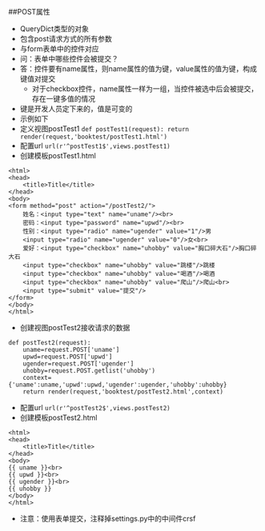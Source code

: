 ##POST属性
* QueryDict类型的对象
* 包含post请求方式的所有参数
* 与form表单中的控件对应
* 问：表单中哪些控件会被提交？
* 答：控件要有name属性，则name属性的值为键，value属性的值为键，构成键值对提交
    * 对于checkbox控件，name属性一样为一组，当控件被选中后会被提交，存在一键多值的情况
* 键是开发人员定下来的，值是可变的
* 示例如下
* 定义视图postTest1
`def postTest1(request):
    return render(request,'booktest/postTest1.html')`
* 配置url
`url(r'^postTest1$',views.postTest1)`
* 创建模板postTest1.html
```
<html>
<head>
    <title>Title</title>
</head>
<body>
<form method="post" action="/postTest2/">
    姓名：<input type="text" name="uname"/><br>
    密码：<input type="password" name="upwd"/><br>
    性别：<input type="radio" name="ugender" value="1"/>男
    <input type="radio" name="ugender" value="0"/>女<br>
    爱好：<input type="checkbox" name="uhobby" value="胸口碎大石"/>胸口碎大石
    <input type="checkbox" name="uhobby" value="跳楼"/>跳楼
    <input type="checkbox" name="uhobby" value="喝酒"/>喝酒
    <input type="checkbox" name="uhobby" value="爬山"/>爬山<br>
    <input type="submit" value="提交"/>
</form>
</body>
</html>
```
* 创建视图postTest2接收请求的数据
```
def postTest2(request):
    uname=request.POST['uname']
    upwd=request.POST['upwd']
    ugender=request.POST['ugender']
    uhobby=request.POST.getlist('uhobby')
    context={'uname':uname,'upwd':upwd,'ugender':ugender,'uhobby':uhobby}
    return render(request,'booktest/postTest2.html',context)
```
* 配置url
`url(r'^postTest2$',views.postTest2)`
* 创建模板postTest2.html
```
<html>
<head>
    <title>Title</title>
</head>
<body>
{{ uname }}<br>
{{ upwd }}<br>
{{ ugender }}<br>
{{ uhobby }}
</body>
</html>
```
* 注意：使用表单提交，注释掉settings.py中的中间件crsf